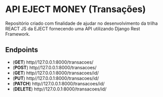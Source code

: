 # API EJECT MONEY (Transações)
Repositório criado com finalidade de ajudar no desenvolvimento da trilha REACT JS da EJECT fornecendo uma API utilizando Django Rest Framework.

## Endpoints
<ul>
  <li>(<strong>GET</strong>) http//127.0.0.1:8000/transacoes/</li>
  <li>(<strong>POST</strong>) http//127.0.0.1:8000/transacoes/</li>
  <li>(<strong>GET</strong>) http//127.0.0.1:8000/transacoes/id/</li>
  <li>(<strong>PUT</strong>) http//127.0.0.1:8000/transacoes/id/</li>
  <li>(<strong>PATCH</strong>) http//127.0.0.1:8000/transacoes/id/</li>
  <li>(<strong>DELETE</strong>) http//127.0.0.1:8000/transacoes/id/</li>
</ul>
